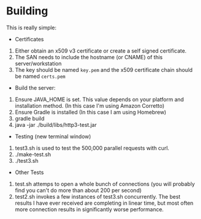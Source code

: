 # Building

This is really simple:

- Certificates

1. Either obtain an x509 v3 certificate or create a self signed certificate.
2. The SAN needs to include the hostname (or CNAME) of this server/workstation
3. The key should be named `key.pem` and the x509 certificate chain should be named `certs.pem`

- Build the server:

1. Ensure JAVA_HOME is set. This value depends on your platform and installation method. (In this case I'm using Amazon Corretto)
2. Ensure Gradle is installed (In this case I am using Homebrew)
3. gradle build
4. java -jar ./build/libs/http3-test.jar

- Testing (new terminal window)

1. test3.sh is used to test the 500,000 parallel requests with curl.
2. ./make-test.sh
3. ./test3.sh

- Other Tests

1. test.sh attemps to open a whole bunch of connections (you will probably find you can't do more than about 200 per second)
2. test2.sh invokes a few instances of test3.sh concurrently. The best results I have ever received are completing in linear time, but most often more connection results in significantly worse performance.
